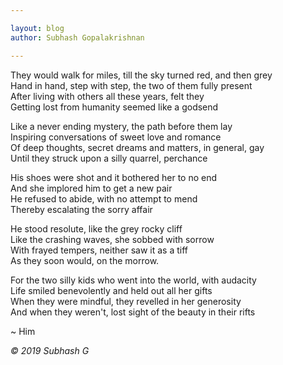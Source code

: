 ```yaml
---

layout: blog
author: Subhash Gopalakrishnan

---
```


They would walk for miles, till the sky turned red, and then grey<br/>
Hand in hand, step with step, the two of them fully present<br/>
After living with others all these years, felt they<br/>
Getting lost from humanity seemed like a godsend<br/>

Like a never ending mystery, the path before them lay<br/>
Inspiring conversations of sweet love and romance<br/>
Of deep thoughts, secret dreams and matters, in general, gay<br/>
Until they struck upon a silly quarrel, perchance<br/>

His shoes were shot and it bothered her to no end<br/>
And she implored him to get a new pair<br/> 
He refused to abide, with no attempt to mend<br/>
Thereby escalating the sorry affair<br/>

He stood resolute, like the grey rocky cliff<br/>
Like the crashing waves, she sobbed with sorrow<br/>
With frayed tempers, neither saw it as a tiff<br/>
As they soon would, on the morrow.<br/>

For the two silly kids who went into the world, with audacity<br/>
Life smiled benevolently and held out all her gifts<br/>
When they were mindful, they revelled in her generosity<br/>
And when they weren't, lost sight of the beauty in their rifts<br/>

~ Him

_© 2019 Subhash G_
